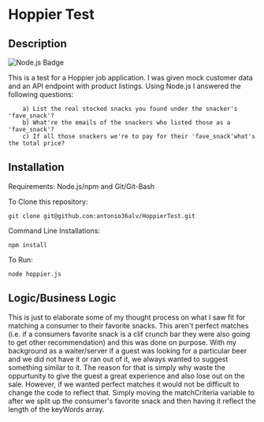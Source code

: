 # Hoppier Test

## Description

![Node.js Badge](https://img.shields.io/badge/JavaScript-Node.js-Green)

This is a test for a Hoppier job application. I was given mock customer data and an API endpoint with product listings. Using Node.js I answered the following questions:

        a) List the real stocked snacks you found under the snacker's 'fave_snack'?
        b) What're the emails of the snackers who listed those as a 'fave_snack'?
        c) If all those snackers we're to pay for their 'fave_snack'what's the total price?

## Installation

Requirements: Node.js/npm and Git/Git-Bash

To Clone this repository:

    git clone git@github.com:antonio36alv/HoppierTest.git

Command Line Installations:
    
    npm install

To Run: 

    node hoppier.js

## Logic/Business Logic

This is just to elaborate some of my thought process on what I saw fit for matching a consumer to their favorite snacks. This aren't perfect matches (i.e. if a consumers favorite snack is a clif crunch bar they were also going to get other recommendation) and this was done on purpose. With my background as a waiter/server if a guest was looking for a particular beer and we did not have it or ran out of it, we always wanted to suggest something similar to it. The reason for that is simply why waste the oppurtunity to give the guest a great experience and also lose out on the sale. However, if we wanted perfect matches it would not be difficult to change the code to reflect that. Simply moving the matchCriteria variable to after we split up the consumer's favorite snack and then having it reflect the length of the keyWords array.